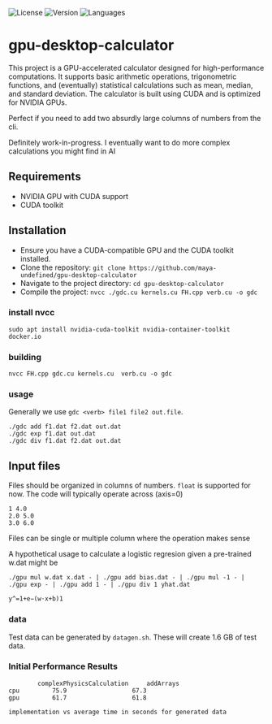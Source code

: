 ![License](https://img.shields.io/github/license/maya-undefined/gpu-desktop-calculator.svg) ![Version](https://img.shields.io/github/v/tag/maya-undefined/gpu-desktop-calculator.svg) ![Languages](https://img.shields.io/github/languages/top/maya-undefined/gpu-desktop-calculator.svg)

# gpu-desktop-calculator

This project is a GPU-accelerated calculator designed for high-performance computations. It supports basic arithmetic operations, trigonometric functions, and (eventually) statistical calculations such as mean, median, and standard deviation. The calculator is built using CUDA and is optimized for NVIDIA GPUs.

Perfect if you need to add two absurdly large columns of numbers from the cli.

Definitely work-in-progress. I eventually want to do more complex calculations you might find in AI

## Requirements
- NVIDIA GPU with CUDA support
- CUDA toolkit

## Installation
- Ensure you have a CUDA-compatible GPU and the CUDA toolkit installed.
- Clone the repository: `git clone https://github.com/maya-undefined/gpu-desktop-calculator`
- Navigate to the project directory: `cd gpu-desktop-calculator`
- Compile the project: `nvcc ./gdc.cu kernels.cu FH.cpp verb.cu -o gdc `

### install nvcc

	sudo apt install nvidia-cuda-toolkit nvidia-container-toolkit docker.io

### building

	nvcc FH.cpp gdc.cu kernels.cu  verb.cu -o gdc
 
### usage

Generally we use `gdc <verb> file1 file2 out.file`. 

	./gdc add f1.dat f2.dat out.dat
	./gdc exp f1.dat out.dat
	./gdc div f1.dat f2.dat out.dat

## Input files

Files should be organized in columns of numbers. `float` is supported for now. The code will typically operate across (axis=0)

	1 4.0
	2.0 5.0
	3.0 6.0

Files can be single or multiple column where the operation makes sense

A hypothetical usage to calculate a logistic regresion given a pre-trained w.dat might be

	./gpu mul w.dat x.dat - | ./gpu add bias.dat - | ./gpu mul -1 - | ./gpu exp - | ./gpu add 1 - | ./gpu div 1 yhat.dat 

	y^​=1+e−(w⋅x+b)1​

### data

Test data can be generated by `datagen.sh`. These will create 1.6 GB of test data.

### Initial Performance Results

			complexPhysicsCalculation	  addArrays  
	cpu 		75.9				  67.3
	gpu 		61.7				  61.8

	implementation vs average time in seconds for generated data

